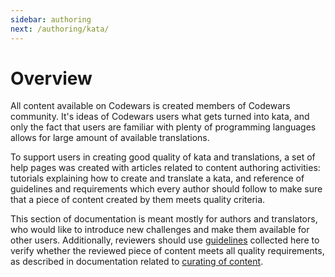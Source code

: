 ```yaml
---
sidebar: authoring
next: /authoring/kata/
---
```


# Overview

All content available on Codewars is created members of Codewars community. It's ideas of Codewars users what gets turned into kata, and only the fact that users are familiar with plenty of programming languages allows for large amount of available translations.

To support users in creating good quality of kata and translations, a set of help pages was created with articles related to content authoring activities: tutorials explaining how to create and translate a kata, and reference of guidelines and requirements which every author should follow to make sure that a piece of content created by them meets quality criteria.

This section of documentation is meant mostly for authors and translators, who would like to introduce new challenges and make them available for other users. Additionally, reviewers should use [guidelines]() collected here to verify whether the reviewed piece of content meets all quality requirements, as described in documentation related to [curating of content][docs-curating].


[guidelines-authoring]: [/authoring/guidelines/]
[docs-curating]: [/curating/]
